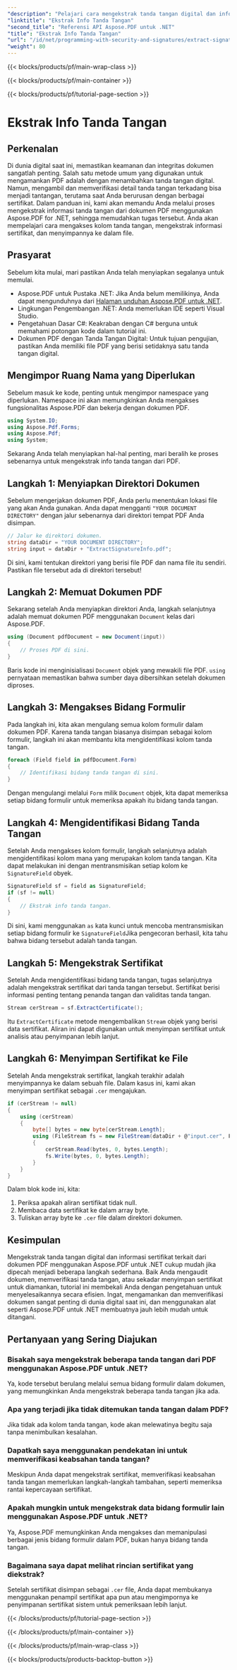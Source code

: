 ```yaml
---
"description": "Pelajari cara mengekstrak tanda tangan digital dan informasi sertifikat dari dokumen PDF menggunakan Aspose.PDF untuk .NET. Panduan langkah demi langkah lengkap untuk pengembang C#."
"linktitle": "Ekstrak Info Tanda Tangan"
"second_title": "Referensi API Aspose.PDF untuk .NET"
"title": "Ekstrak Info Tanda Tangan"
"url": "/id/net/programming-with-security-and-signatures/extract-signature-info/"
"weight": 80
---
```


{{< blocks/products/pf/main-wrap-class >}}

{{< blocks/products/pf/main-container >}}

{{< blocks/products/pf/tutorial-page-section >}}

# Ekstrak Info Tanda Tangan

## Perkenalan

Di dunia digital saat ini, memastikan keamanan dan integritas dokumen sangatlah penting. Salah satu metode umum yang digunakan untuk mengamankan PDF adalah dengan menambahkan tanda tangan digital. Namun, mengambil dan memverifikasi detail tanda tangan terkadang bisa menjadi tantangan, terutama saat Anda berurusan dengan berbagai sertifikat. Dalam panduan ini, kami akan memandu Anda melalui proses mengekstrak informasi tanda tangan dari dokumen PDF menggunakan Aspose.PDF for .NET, sehingga memudahkan tugas tersebut. Anda akan mempelajari cara mengakses kolom tanda tangan, mengekstrak informasi sertifikat, dan menyimpannya ke dalam file.

## Prasyarat

Sebelum kita mulai, mari pastikan Anda telah menyiapkan segalanya untuk memulai.

- Aspose.PDF untuk Pustaka .NET: Jika Anda belum memilikinya, Anda dapat mengunduhnya dari [Halaman unduhan Aspose.PDF untuk .NET](https://releases.aspose.com/pdf/net/). 
- Lingkungan Pengembangan .NET: Anda memerlukan IDE seperti Visual Studio.
- Pengetahuan Dasar C#: Keakraban dengan C# berguna untuk memahami potongan kode dalam tutorial ini.
- Dokumen PDF dengan Tanda Tangan Digital: Untuk tujuan pengujian, pastikan Anda memiliki file PDF yang berisi setidaknya satu tanda tangan digital.

## Mengimpor Ruang Nama yang Diperlukan

Sebelum masuk ke kode, penting untuk mengimpor namespace yang diperlukan. Namespace ini akan memungkinkan Anda mengakses fungsionalitas Aspose.PDF dan bekerja dengan dokumen PDF.

```csharp
using System.IO;
using Aspose.Pdf.Forms;
using Aspose.Pdf;
using System;
```

Sekarang Anda telah menyiapkan hal-hal penting, mari beralih ke proses sebenarnya untuk mengekstrak info tanda tangan dari PDF.

## Langkah 1: Menyiapkan Direktori Dokumen

Sebelum mengerjakan dokumen PDF, Anda perlu menentukan lokasi file yang akan Anda gunakan. Anda dapat mengganti `"YOUR DOCUMENT DIRECTORY"` dengan jalur sebenarnya dari direktori tempat PDF Anda disimpan.

```csharp
// Jalur ke direktori dokumen.
string dataDir = "YOUR DOCUMENT DIRECTORY";
string input = dataDir + "ExtractSignatureInfo.pdf";
```

Di sini, kami tentukan direktori yang berisi file PDF dan nama file itu sendiri. Pastikan file tersebut ada di direktori tersebut!

## Langkah 2: Memuat Dokumen PDF

Sekarang setelah Anda menyiapkan direktori Anda, langkah selanjutnya adalah memuat dokumen PDF menggunakan `Document` kelas dari Aspose.PDF.

```csharp
using (Document pdfDocument = new Document(input))
{
    // Proses PDF di sini.
}
```

Baris kode ini menginisialisasi `Document` objek yang mewakili file PDF. `using` pernyataan memastikan bahwa sumber daya dibersihkan setelah dokumen diproses.

## Langkah 3: Mengakses Bidang Formulir

Pada langkah ini, kita akan mengulang semua kolom formulir dalam dokumen PDF. Karena tanda tangan biasanya disimpan sebagai kolom formulir, langkah ini akan membantu kita mengidentifikasi kolom tanda tangan.

```csharp
foreach (Field field in pdfDocument.Form)
{
    // Identifikasi bidang tanda tangan di sini.
}
```

Dengan mengulangi melalui `Form` milik `Document` objek, kita dapat memeriksa setiap bidang formulir untuk memeriksa apakah itu bidang tanda tangan.

## Langkah 4: Mengidentifikasi Bidang Tanda Tangan

Setelah Anda mengakses kolom formulir, langkah selanjutnya adalah mengidentifikasi kolom mana yang merupakan kolom tanda tangan. Kita dapat melakukan ini dengan mentransmisikan setiap kolom ke `SignatureField` obyek.

```csharp
SignatureField sf = field as SignatureField;
if (sf != null)
{
    // Ekstrak info tanda tangan.
}
```

Di sini, kami menggunakan `as` kata kunci untuk mencoba mentransmisikan setiap bidang formulir ke `SignatureField`Jika pengecoran berhasil, kita tahu bahwa bidang tersebut adalah tanda tangan.

## Langkah 5: Mengekstrak Sertifikat

Setelah Anda mengidentifikasi bidang tanda tangan, tugas selanjutnya adalah mengekstrak sertifikat dari tanda tangan tersebut. Sertifikat berisi informasi penting tentang penanda tangan dan validitas tanda tangan.

```csharp
Stream cerStream = sf.ExtractCertificate();
```

Itu `ExtractCertificate` metode mengembalikan `Stream` objek yang berisi data sertifikat. Aliran ini dapat digunakan untuk menyimpan sertifikat untuk analisis atau penyimpanan lebih lanjut.

## Langkah 6: Menyimpan Sertifikat ke File

Setelah Anda mengekstrak sertifikat, langkah terakhir adalah menyimpannya ke dalam sebuah file. Dalam kasus ini, kami akan menyimpan sertifikat sebagai `.cer` mengajukan.

```csharp
if (cerStream != null)
{
    using (cerStream)
    {
        byte[] bytes = new byte[cerStream.Length];
        using (FileStream fs = new FileStream(dataDir + @"input.cer", FileMode.CreateNew))
        {
            cerStream.Read(bytes, 0, bytes.Length);
            fs.Write(bytes, 0, bytes.Length);
        }
    }
}
```

Dalam blok kode ini, kita:

1. Periksa apakah aliran sertifikat tidak null.
2. Membaca data sertifikat ke dalam array byte.
3. Tuliskan array byte ke `.cer` file dalam direktori dokumen.

## Kesimpulan

Mengekstrak tanda tangan digital dan informasi sertifikat terkait dari dokumen PDF menggunakan Aspose.PDF untuk .NET cukup mudah jika dipecah menjadi beberapa langkah sederhana. Baik Anda mengaudit dokumen, memverifikasi tanda tangan, atau sekadar menyimpan sertifikat untuk diamankan, tutorial ini membekali Anda dengan pengetahuan untuk menyelesaikannya secara efisien. Ingat, mengamankan dan memverifikasi dokumen sangat penting di dunia digital saat ini, dan menggunakan alat seperti Aspose.PDF untuk .NET membuatnya jauh lebih mudah untuk ditangani.

## Pertanyaan yang Sering Diajukan

### Bisakah saya mengekstrak beberapa tanda tangan dari PDF menggunakan Aspose.PDF untuk .NET?
Ya, kode tersebut berulang melalui semua bidang formulir dalam dokumen, yang memungkinkan Anda mengekstrak beberapa tanda tangan jika ada.

### Apa yang terjadi jika tidak ditemukan tanda tangan dalam PDF?
Jika tidak ada kolom tanda tangan, kode akan melewatinya begitu saja tanpa menimbulkan kesalahan.

### Dapatkah saya menggunakan pendekatan ini untuk memverifikasi keabsahan tanda tangan?
Meskipun Anda dapat mengekstrak sertifikat, memverifikasi keabsahan tanda tangan memerlukan langkah-langkah tambahan, seperti memeriksa rantai kepercayaan sertifikat.

### Apakah mungkin untuk mengekstrak data bidang formulir lain menggunakan Aspose.PDF untuk .NET?
Ya, Aspose.PDF memungkinkan Anda mengakses dan memanipulasi berbagai jenis bidang formulir dalam PDF, bukan hanya bidang tanda tangan.

### Bagaimana saya dapat melihat rincian sertifikat yang diekstrak?
Setelah sertifikat disimpan sebagai `.cer` file, Anda dapat membukanya menggunakan penampil sertifikat apa pun atau mengimpornya ke penyimpanan sertifikat sistem untuk pemeriksaan lebih lanjut.

{{< /blocks/products/pf/tutorial-page-section >}}

{{< /blocks/products/pf/main-container >}}

{{< /blocks/products/pf/main-wrap-class >}}

{{< blocks/products/products-backtop-button >}}